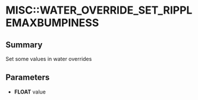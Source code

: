 # MISC::WATER_OVERRIDE_SET_RIPPLEMAXBUMPINESS

## Summary
Set some values in water overrides

## Parameters
* **FLOAT** value